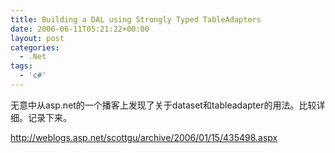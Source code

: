 ```yaml
---
title: Building a DAL using Strongly Typed TableAdapters
date: 2006-06-11T05:21:22+00:00
layout: post
categories:
  - .Net
tags:
  - 'c#'
---
```


无意中从asp.net的一个播客上发现了关于dataset和tableadapter的用法。比较详细。记录下来。

<http://weblogs.asp.net/scottgu/archive/2006/01/15/435498.aspx>